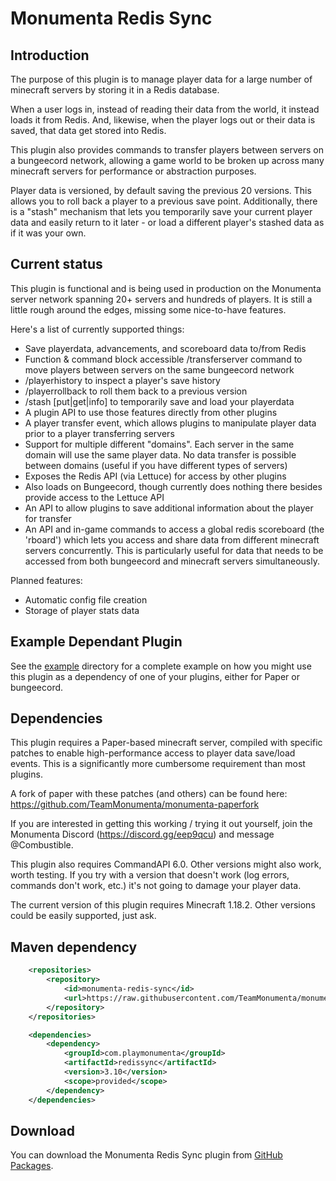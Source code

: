 # Monumenta Redis Sync

## Introduction

The purpose of this plugin is to manage player data for a large number of
minecraft servers by storing it in a Redis database.

When a user logs in, instead of reading their data from the world, it instead
loads it from Redis. And, likewise, when the player logs out or their data is
saved, that data get stored into Redis.

This plugin also provides commands to transfer players between servers on a
bungeecord network, allowing a game world to be broken up across many minecraft
servers for performance or abstraction purposes.

Player data is versioned, by default saving the previous 20 versions. This
allows you to roll back a player to a previous save point. Additionally, there
is a "stash" mechanism that lets you temporarily save your current player data
and easily return to it later - or load a different player's stashed data as if
it was your own.

## Current status

This plugin is functional and is being used in production on the Monumenta
server network spanning 20+ servers and hundreds of players. It is still a
little rough around the edges, missing some nice-to-have features.

Here's a list of currently supported things:
- Save playerdata, advancements, and scoreboard data to/from Redis
- Function & command block accessible /transferserver command to move players
  between servers on the same bungeecord network
- /playerhistory to inspect a player's save history
- /playerrollback to roll them back to a previous version
- /stash [put|get|info] to temporarily save and load your playerdata
- A plugin API to use those features directly from other plugins
- A player transfer event, which allows plugins to manipulate player data prior
  to a player transferring servers
- Support for multiple different "domains". Each server in the same domain will
  use the same player data. No data transfer is possible between domains
  (useful if you have different types of servers)
- Exposes the Redis API (via Lettuce) for access by other plugins
- Also loads on Bungeecord, though currently does nothing there besides provide
  access to the Lettuce API
- An API to allow plugins to save additional information about the player for
  transfer
- An API and in-game commands to access a global redis scoreboard (the 'rboard')
  which lets you access and share data from different minecraft servers
  concurrently. This is particularly useful for data that needs to be accessed
  from both bungeecord and minecraft servers simultaneously.

Planned features:
- Automatic config file creation
- Storage of player stats data

## Example Dependant Plugin

See the [example](example) directory for a complete example on how you might
use this plugin as a dependency of one of your plugins, either for Paper or
bungeecord.

## Dependencies

This plugin requires a Paper-based minecraft server, compiled with specific
patches to enable high-performance access to player data save/load events. This
is a significantly more cumbersome requirement than most plugins.

A fork of paper with these patches (and others) can be found here:
https://github.com/TeamMonumenta/monumenta-paperfork

If you are interested in getting this working / trying it out yourself, join
the Monumenta Discord (https://discord.gg/eep9qcu) and message @Combustible.

This plugin also requires CommandAPI 6.0. Other versions might also work, worth
testing. If you try with a version that doesn't work (log errors, commands
don't work, etc.) it's not going to damage your player data.

The current version of this plugin requires Minecraft 1.18.2. Other versions
could be easily supported, just ask.

## Maven dependency
```xml
    <repositories>
        <repository>
            <id>monumenta-redis-sync</id>
            <url>https://raw.githubusercontent.com/TeamMonumenta/monumenta-redis-sync/master/mvn-repo/</url>
        </repository>
    </repositories>

    <dependencies>
        <dependency>
            <groupId>com.playmonumenta</groupId>
            <artifactId>redissync</artifactId>
            <version>3.10</version>
            <scope>provided</scope>
        </dependency>
    </dependencies>
```

## Download

You can download the Monumenta Redis Sync plugin from [GitHub Packages](https://github.com/TeamMonumenta/monumenta-redis-sync/packages).
